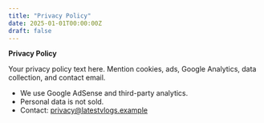 ```yaml
---
title: "Privacy Policy"
date: 2025-01-01T00:00:00Z
draft: false
---
```

**Privacy Policy**

Your privacy policy text here. Mention cookies, ads, Google Analytics, data collection, and contact email.

- We use Google AdSense and third-party analytics.
- Personal data is not sold.
- Contact: privacy@latestvlogs.example
